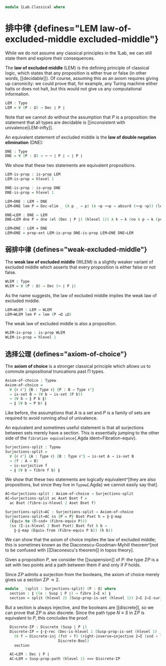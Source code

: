 <!--
```agda
open import 1Lab.Prelude

open import Data.Bool
open import Data.Dec
open import Data.Sum

open import Homotopy.Space.Suspension.Properties
open import Homotopy.Space.Suspension

open import Meta.Invariant
```
-->

```agda
module 1Lab.Classical where
```

# 排中律 {defines="LEM law-of-excluded-middle excluded-middle"}

While we do not assume any classical principles in the 1Lab, we can still state
them and explore their consequences.

The **law of excluded middle** (LEM) is the defining principle of classical logic,
which states that any proposition is either true or false (in other words,
[[decidable]]). Of course, assuming this as an axiom requires giving up canonicity:
we could prove that, for example, any Turing machine either halts or does not halt,
but this would not give us any computational information.

```agda
LEM : Type
LEM = ∀ (P : Ω) → Dec ∣ P ∣
```

Note that we cannot do without the assumption that $P$ is a proposition: the statement
that all types are decidable is [[inconsistent with univalence|LEM-infty]].

An equivalent statement of excluded middle is the **law of double negation
elimination** (DNE):

```agda
DNE : Type
DNE = ∀ (P : Ω) → ¬ ¬ ∣ P ∣ → ∣ P ∣
```

We show that these two statements are equivalent propositions.

```agda
LEM-is-prop : is-prop LEM
LEM-is-prop = hlevel 1

DNE-is-prop : is-prop DNE
DNE-is-prop = hlevel 1

LEM→DNE : LEM → DNE
LEM→DNE lem P = Dec-elim _ (λ p _ → p) (λ ¬p ¬¬p → absurd (¬¬p ¬p)) (lem P)

DNE→LEM : DNE → LEM
DNE→LEM dne P = dne (el (Dec ∣ P ∣) (hlevel 1)) λ k → k (no λ p → k (yes p))

LEM≃DNE : LEM ≃ DNE
LEM≃DNE = prop-ext LEM-is-prop DNE-is-prop LEM→DNE DNE→LEM
```

## 弱排中律 {defines="weak-excluded-middle"}

The **weak law of excluded middle** (WLEM) is a slightly weaker variant
of excluded middle which asserts that every proposition is either false
or not false.

```agda
WLEM : Type
WLEM = ∀ (P : Ω) → Dec (¬ ∣ P ∣)
```

As the name suggests, the law of excluded middle implies the weak law
of excluded middle.

```agda
LEM→WLEM : LEM → WLEM
LEM→WLEM lem P = lem (P →Ω ⊥Ω)
```

The weak law of excluded middle is also a proposition.

```agda
WLEM-is-prop : is-prop WLEM
WLEM-is-prop = hlevel 1
```

## 选择公理 {defines="axiom-of-choice"}

The **axiom of choice** is a stronger classical principle which allows us to commute
propositional truncations past Π types.

```agda
Axiom-of-choice : Typeω
Axiom-of-choice =
  ∀ {ℓ ℓ'} {B : Type ℓ} {P : B → Type ℓ'}
  → is-set B → (∀ b → is-set (P b))
  → (∀ b → ∥ P b ∥)
  → ∥ (∀ b → P b) ∥
```

Like before, the assumptions that $A$ is a set and $P$ is a family of sets are
required to avoid running afoul of univalence.

<!--
```agda
_ = Fibration-equiv
```
-->

An equivalent and sometimes useful statement is that all surjections between sets
merely have a section. This is essentially jumping to the other side of the
`fibration equivalence`{.Agda ident=Fibration-equiv}.

```agda
Surjections-split : Typeω
Surjections-split =
  ∀ {ℓ ℓ'} {A : Type ℓ} {B : Type ℓ'} → is-set A → is-set B
  → (f : A → B)
  → is-surjective f
  → ∥ (∀ b → fibre f b) ∥
```

We show that these two statements are logically equivalent^[they are also
propositions, but since they live in `Typeω`{.Agda} we cannot easily say that].

```agda
AC→Surjections-split : Axiom-of-choice → Surjections-split
AC→Surjections-split ac Aset Bset f =
  ac Bset (fibre-is-hlevel 2 Aset Bset f)

Surjections-split→AC : Surjections-split → Axiom-of-choice
Surjections-split→AC ss {P = P} Bset Pset h = ∥-∥-map
  (Equiv.to (Π-cod≃ (Fibre-equiv P)))
  (ss (Σ-is-hlevel 2 Bset Pset) Bset fst λ b →
    ∥-∥-map (Equiv.from (Fibre-equiv P b)) (h b))
```

We can show that the axiom of choice implies the law of excluded middle;
this is sometimes known as the Diaconescu-Goodman-Myhill theorem^[not to be confused
with [[Diaconescu's theorem]] in topos theory].

Given a proposition $P$, we consider the [[suspension]] of $P$: the type $\Sigma P$
is a set with two points and a path between them if and only if $P$ holds.

Since $\Sigma P$ admits a surjection from the booleans, the axiom of choice merely
gives us a section $\Sigma P \to 2$.

```agda
module _ (split : Surjections-split) (P : Ω) where
  section : ∥ ((x : Susp ∣ P ∣) → fibre 2→Σ x) ∥
  section = split (hlevel 2) (Susp-prop-is-set (hlevel 1)) 2→Σ 2→Σ-surjective
```

But a section is always injective, and the booleans are [[discrete]], so we can
prove that $\Sigma P$ is also discrete. Since the path type $N \equiv S$ in $\Sigma P$
is equivalent to $P$, this concludes the proof.

```agda
  Discrete-ΣP : Discrete (Susp ∣ P ∣)
  Discrete-ΣP = ∥-∥-rec (Dec-is-hlevel 1 (Susp-prop-is-set (hlevel 1) _ _))
    (λ f → Discrete-inj (fst ∘ f) (right-inverse→injective 2→Σ (snd ∘ f))
                        Discrete-Bool)
    section

  AC→LEM : Dec ∣ P ∣
  AC→LEM = Susp-prop-path (hlevel 1) <≃> Discrete-ΣP
```
